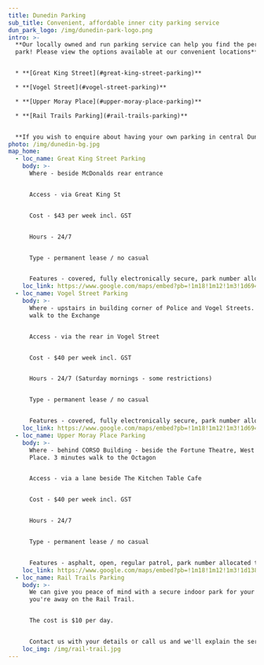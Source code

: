 ```yaml
---
title: Dunedin Parking
sub_title: Convenient, affordable inner city parking service
dun_park_logo: /img/dunedin-park-logo.png
intro: >-
  **Our locally owned and run parking service can help you find the perfect
  park! Please view the options available at our convenient locations**


  * **[Great King Street](#great-king-street-parking)**

  * **[Vogel Street](#vogel-street-parking)**

  * **[Upper Moray Place](#upper-moray-place-parking)**

  * **[Rail Trails Parking](#rail-trails-parking)**


  **If you wish to enquire about having your own parking in central Dunedin then please get in touch today! We will be happy to help save you money and avoid constant parking hassles**
photo: /img/dunedin-bg.jpg
map_home:
  - loc_name: Great King Street Parking
    body: >-
      Where - beside McDonalds rear entrance


      Access - via Great King St


      Cost - $43 per week incl. GST


      Hours - 24/7


      Type - permanent lease / no casual


      Features - covered, fully electronically secure, park number allocated to tenant
    loc_link: https://www.google.com/maps/embed?pb=!1m18!1m12!1m3!1d694.5016470884757!2d170.50548072753668!3d-45.87117777910788!2m3!1f0!2f0!3f0!3m2!1i1024!2i768!4f13.1!3m3!1m2!1s0xa82eac72a879aeb3%3A0x2c67d2709aa4c012!2s120%20Great%20King%20Street%2C%20Dunedin%20Central%2C%20Dunedin%209016!5e0!3m2!1sen!2snz!4v1623295243200!5m2!1sen!2snz
  - loc_name: Vogel Street Parking
    body: >-
      Where - upstairs in building corner of Police and Vogel Streets. 5 minutes
      walk to the Exchange


      Access - via the rear in Vogel Street


      Cost - $40 per week incl. GST


      Hours - 24/7 (Saturday mornings - some restrictions)


      Type - permanent lease / no casual


      Features - covered, fully electronically secure, park number allocated to tenant
    loc_link: https://www.google.com/maps/embed?pb=!1m18!1m12!1m3!1d694.3785557370624!2d170.50160822753693!3d-45.88102767910806!2m3!1f0!2f0!3f0!3m2!1i1024!2i768!4f13.1!3m3!1m2!1s0xa82eac0557d81ee9%3A0xa67e351585cf43ec!2s128%20Vogel%20Street%2C%20Dunedin%20Central%2C%20Dunedin%209016!5e0!3m2!1sen!2snz!4v1623295703988!5m2!1sen!2snz
  - loc_name: Upper Moray Place Parking
    body: >-
      Where - behind CORSO Building - beside the Fortune Theatre, West Moray
      Place. 3 minutes walk to the Octagon


      Access - via a lane beside The Kitchen Table Cafe


      Cost - $40 per week incl. GST


      Hours - 24/7


      Type - permanent lease / no casual


      Features - asphalt, open, regular patrol, park number allocated to tenant
    loc_link: https://www.google.com/maps/embed?pb=!1m18!1m12!1m3!1d1388.937078142255!2d170.5001065568693!3d-45.873827279107914!2m3!1f0!2f0!3f0!3m2!1i1024!2i768!4f13.1!3m3!1m2!1s0xa82eac0c58cdb469%3A0x60629a3ff4e3406d!2s111%20Moray%20Place%2C%20Dunedin%20Central%2C%20Dunedin%209016!5e0!3m2!1sen!2snz!4v1623314746136!5m2!1sen!2snz
  - loc_name: Rail Trails Parking
    body: >-
      We can give you peace of mind with a secure indoor park for your car while
      you're away on the Rail Trail.


      The cost is $10 per day.


      Contact us with your details or call us and we'll explain the service.
    loc_img: /img/rail-trail.jpg
---
```

